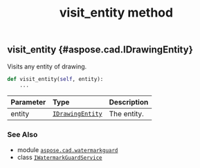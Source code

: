 ﻿---
title: visit_entity method
second_title: Aspose.CAD for Python via .NET API References
description: 
type: docs
weight: 70
url: /python-net/aspose.cad.watermarkguard/iwatermarkguardservice/visit_entity/
is_root: false
---

## visit_entity {#aspose.cad.IDrawingEntity}

Visits any entity of drawing.



```python
def visit_entity(self, entity):
    ...
```


| Parameter | Type | Description |
| :- | :- | :- |
| entity | [`IDrawingEntity`](/cad/python-net/aspose.cad/idrawingentity) | The entity. |



### See Also
* module [`aspose.cad.watermarkguard`](../../)
* class [`IWatermarkGuardService`](/cad/python-net/aspose.cad.watermarkguard/iwatermarkguardservice)
